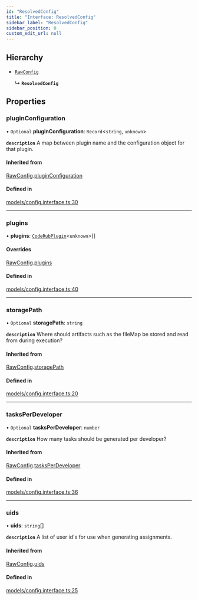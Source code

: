 ```yaml
---
id: "ResolvedConfig"
title: "Interface: ResolvedConfig"
sidebar_label: "ResolvedConfig"
sidebar_position: 0
custom_edit_url: null
---
```


## Hierarchy

- [`RawConfig`](RawConfig)

  ↳ **`ResolvedConfig`**

## Properties

### pluginConfiguration

• `Optional` **pluginConfiguration**: `Record`<`string`, `unknown`\>

**`description`** A map between plugin name and the configuration object for that plugin.

#### Inherited from

[RawConfig](RawConfig).[pluginConfiguration](RawConfig#pluginconfiguration)

#### Defined in

[models/config.interface.ts:30](https://github.com/agentender/code-rub/blob/main/packages/core/src/models/config.interface.ts#L30)

___

### plugins

• **plugins**: [`CodeRubPlugin`](CodeRubPlugin)<`unknown`\>[]

#### Overrides

[RawConfig](RawConfig).[plugins](RawConfig#plugins)

#### Defined in

[models/config.interface.ts:40](https://github.com/agentender/code-rub/blob/main/packages/core/src/models/config.interface.ts#L40)

___

### storagePath

• `Optional` **storagePath**: `string`

**`description`** Where should artifacts such as the fileMap be stored and read from during execution?

#### Inherited from

[RawConfig](RawConfig).[storagePath](RawConfig#storagepath)

#### Defined in

[models/config.interface.ts:20](https://github.com/agentender/code-rub/blob/main/packages/core/src/models/config.interface.ts#L20)

___

### tasksPerDeveloper

• `Optional` **tasksPerDeveloper**: `number`

**`description`** How many tasks should be generated per developer?

#### Inherited from

[RawConfig](RawConfig).[tasksPerDeveloper](RawConfig#tasksperdeveloper)

#### Defined in

[models/config.interface.ts:36](https://github.com/agentender/code-rub/blob/main/packages/core/src/models/config.interface.ts#L36)

___

### uids

• **uids**: `string`[]

**`description`** A list of user id's for use when generating assignments.

#### Inherited from

[RawConfig](RawConfig).[uids](RawConfig#uids)

#### Defined in

[models/config.interface.ts:25](https://github.com/agentender/code-rub/blob/main/packages/core/src/models/config.interface.ts#L25)
